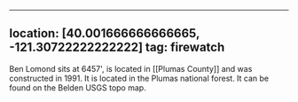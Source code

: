 
---
location: [40.001666666666665, -121.30722222222222]
tag: firewatch
---

Ben Lomond sits at 6457', is located in [[Plumas County]] and was constructed in 1991. It is located in the Plumas national forest. It can be found on the Belden USGS topo map.
